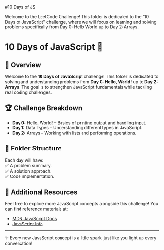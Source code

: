 #10 Days of JS

Welcome to the LeetCode Challenge! This folder is dedicated to the "10 Days of JavaScript" challenge, where we will focus on learning and solving problems specifically from Day 0: Hello World up to Day 2: Arrays.

# 10 Days of JavaScript 🚀

## 📌 Overview

Welcome to the **10 Days of JavaScript** challenge! This folder is dedicated to solving and understanding problems from **Day 0: Hello, World!** up to **Day 2: Arrays**. The goal is to strengthen JavaScript fundamentals while tackling real coding challenges.

## 🏆 Challenge Breakdown

- **Day 0:** Hello, World! – Basics of printing output and handling input.
- **Day 1:** Data Types – Understanding different types in JavaScript.
- **Day 2:** Arrays – Working with lists and performing operations.

## 📂 Folder Structure

Each day will have:  
✅ A problem summary.  
✅ A solution approach.  
✅ Code implementation.

## 🔗 Additional Resources

Feel free to explore more JavaScript concepts alongside this challenge! You can find reference materials at:

- [MDN JavaScript Docs](https://developer.mozilla.org/en-US/docs/Web/JavaScript)
- [JavaScript Info](https://javascript.info/)

---

✨ Every new JavaScript concept is a little spark, just like you light up every conversation!
